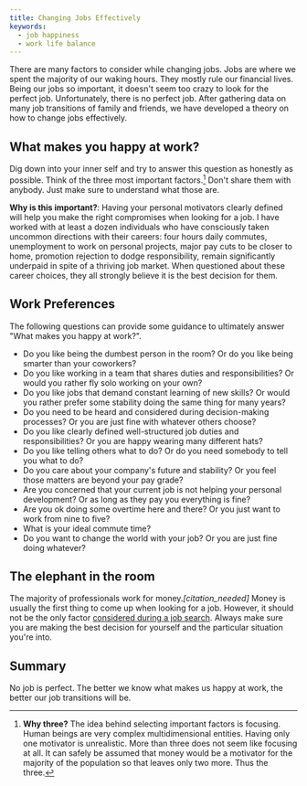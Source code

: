 ```yaml
---
title: Changing Jobs Effectively
keywords:
  - job happiness
  - work life balance
---
```


There are many factors to consider while changing jobs. Jobs are where we spent the majority of our waking hours. They mostly rule our financial lives. Being our jobs so important, it doesn't seem too crazy to look for the perfect job. Unfortunately, there is no perfect job. After gathering data on many job transitions of family and friends, we have developed a theory on how to change jobs effectively.


## What makes you happy at work?
Dig down into your inner self and try to answer this question as honestly as possible. Think of the three most important factors.[^why_three] Don't share them with anybody. Just make sure to understand what those are.

**Why is this important?**: Having your personal motivators clearly defined will help you make the right compromises when looking for a job. I have worked with at least a dozen individuals who have consciously taken uncommon directions with their careers: four hours daily commutes, unemployment to work on personal projects, major pay cuts to be closer to home, promotion rejection to dodge responsibility, remain significantly underpaid in spite of a thriving job market. When questioned about these career choices, they all strongly believe it is the best decision for them.


## Work Preferences
The following questions can provide some guidance to ultimately answer "What makes you happy at work?".

- Do you like being the dumbest person in the room? Or do you like being smarter than your coworkers?
- Do you like working in a team that shares duties and responsibilities? Or would you rather fly solo working on your own?
- Do you like jobs that demand constant learning of new skills? Or would you rather prefer some stability doing the same thing for many years?
- Do you need to be heard and considered during decision-making processes? Or you are just fine with whatever others choose?
- Do you like clearly defined well-structured job duties and responsibilities? Or you are happy wearing many different hats?
- Do you like telling others what to do? Or do you need somebody to tell you what to do?
- Do you care about your company's future and stability? Or you feel those matters are beyond your pay grade?
- Are you concerned that your current job is not helping your personal development? Or as long as they pay you everything is fine?
- Are you ok doing some overtime here and there? Or you just want to work from nine to five?
- What is your ideal commute time?
- Do you want to change the world with your job? Or you are just fine doing whatever?


## The elephant in the room
The majority of professionals work for money.*[citation_needed]* Money is usually the first thing to come up when looking for a job. However, it should not be the only factor [considered during a job search](http://www.npr.org/sections/money/2010/09/07/129703291/new-study-high-incomes-don-t-bring-you-happiness). Always make sure you are making the best decision for yourself and the particular situation you're into.


## Summary
No job is perfect. The better we know what makes us happy at work, the better our job transitions will be.


[^why_three]: **Why three?** The idea behind selecting important factors is focusing. Human beings are very complex multidimensional entities. Having only one motivator is unrealistic. More than three does not seem like focusing at all. It can safely be assumed that money would be a motivator for the majority of the population so that leaves only two more. Thus the three.

